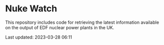 # Nuke Watch

This repository includes code for retrieving the latest information available on the output of EDF nuclear power plants in the UK.

Last updated: 2023-03-28 06:11